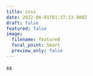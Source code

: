 ```yaml
---
title: ssss
date: 2022-06-01T01:37:13.900Z
draft: false
featured: false
image:
  filename: featured
  focal_point: Smart
  preview_only: false
---
```

ss